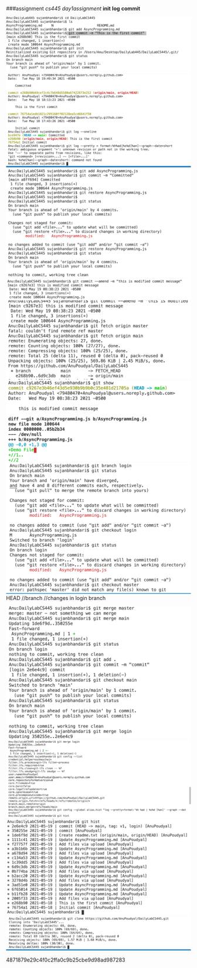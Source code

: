 ###assignment
_cs445 day1assignment_
**init** **log** **commit**

![git init commit](https://github.com/AnuPoudyal/DailyLabCS445/blob/main/init:commit.png)
![git log](https://github.com/AnuPoudyal/DailyLabCS445/blob/main/log.png)
![git restore](https://github.com/AnuPoudyal/DailyLabCS445/blob/main/restore.png)
![git amend](https://github.com/AnuPoudyal/DailyLabCS445/blob/main/amend.png)
![git fetch](https://github.com/AnuPoudyal/DailyLabCS445/blob/main/fetch.png)
![git show](https://github.com/AnuPoudyal/DailyLabCS445/blob/main/show.png)
![git show](https://github.com/AnuPoudyal/DailyLabCS445/blob/main/branch.png)
 HEAD
//branch
//changes in login branch

![git merge](https://github.com/AnuPoudyal/DailyLabCS445/blob/main/merge.png)
![git alias](https://github.com/AnuPoudyal/DailyLabCS445/blob/main/alias.png)
![git tag](https://github.com/AnuPoudyal/DailyLabCS445/blob/main/tag.png)
![git clone](https://github.com/AnuPoudyal/DailyLabCS445/blob/main/clone.png)

4871879e29c4f0c2ffa0c9b25cbe9d98ad987283
